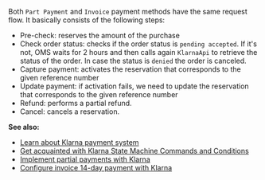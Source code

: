 Both `Part Payment` and `Invoice` payment methods have the same request flow. It basically consists of the following steps:

* Pre-check: reserves the amount of the purchase
* Check order status: checks if the order status is `pending accepted`. If it's not, OMS waits for 2 hours and then calls again `KlarnaApi` to retrieve the status of the order. In case the status is `denied` the order is canceled.
* Capture payment: activates the reservation that corresponds to the given reference number
* Update payment: if activation fails, we need to update the reservation that corresponds to the given reference number
* Refund: performs a partial refund.
* Cancel: cancels a reservation.

<b>See also:</b>

* [Learn about Klarna payment system](klarna.htm)
* [Get acquainted with Klarna State Machine Commands and Conditions](klarna-state-machine.htm)
* [Implement partial payments with Klarna](klarna-part-payment-flexible.htm)
* [Configure invoice 14-day payment with Klarna](klarna-invoice-pay-in-14-days.htm)